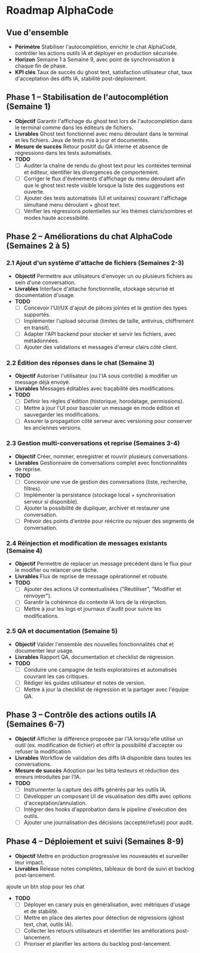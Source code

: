 # Roadmap AlphaCode

## Vue d'ensemble
- **Périmètre** Stabiliser l'autocomplétion, enrichir le chat AlphaCode, contrôler les actions outils IA et déployer en production sécurisée.
- **Horizon** Semaine 1 à Semaine 9, avec point de synchronisation à chaque fin de phase.
- **KPI clés** Taux de succès du ghost text, satisfaction utilisateur chat, taux d'acceptation des diffs IA, stabilité post-déploiement.

## Phase 1 – Stabilisation de l'autocomplétion (Semaine 1)
- **Objectif** Garantir l'affichage du ghost text lors de l'autocomplétion dans le terminal comme dans les éditeurs de fichiers.
- **Livrables** Ghost text fonctionnel avec menu déroulant dans le terminal et les fichiers. Jeux de tests mis à jour et documentés.
- **Mesure de succès** Retour positif du QA interne et absence de régressions dans les tests automatisés.
- **TODO**
  - [ ] Auditer la chaîne de rendu du ghost text pour les contextes terminal et éditeur, identifier les divergences de comportement.
  - [ ] Corriger le flux d'événements d'affichage du menu déroulant afin que le ghost text reste visible lorsque la liste des suggestions est ouverte.
  - [ ] Ajouter des tests automatisés (UI et unitaires) couvrant l'affichage simultané menu déroulant + ghost text.
  - [ ] Vérifier les régressions potentielles sur les thèmes clairs/sombres et modes haute accessibilité.

## Phase 2 – Améliorations du chat AlphaCode (Semaines 2 à 5)

### 2.1 Ajout d'un système d'attache de fichiers (Semaines 2-3)
- **Objectif** Permettre aux utilisateurs d'envoyer un ou plusieurs fichiers au sein d'une conversation.
- **Livrables** Interface d'attache fonctionnelle, stockage sécurisé et documentation d'usage.
- **TODO**
  - [ ] Concevoir l'UI/UX d'ajout de pièces jointes et la gestion des types supportés.
  - [ ] Implémenter l'upload sécurisé (limites de taille, antivirus, chiffrement en transit).
  - [ ] Adapter l'API backend pour stocker et servir les fichiers, avec métadonnées.
  - [ ] Ajouter des validations et messages d'erreur clairs côté client.

### 2.2 Édition des réponses dans le chat (Semaine 3)
- **Objectif** Autoriser l'utilisateur (ou l'IA sous contrôle) à modifier un message déjà envoyé.
- **Livrables** Messages éditables avec traçabilité des modifications.
- **TODO**
  - [ ] Définir les règles d'édition (historique, horodatage, permissions).
  - [ ] Mettre à jour l'UI pour basculer un message en mode édition et sauvegarder les modifications.
  - [ ] Assurer la propagation côté serveur avec versioning pour conserver les anciennes versions.

### 2.3 Gestion multi-conversations et reprise (Semaines 3-4)
- **Objectif** Créer, nommer, enregistrer et rouvrir plusieurs conversations.
- **Livrables** Gestionnaire de conversations complet avec fonctionnalités de reprise.
- **TODO**
  - [ ] Concevoir une vue de gestion des conversations (liste, recherche, filtres).
  - [ ] Implémenter la persistance (stockage local + synchronisation serveur si disponible).
  - [ ] Ajouter la possibilité de dupliquer, archiver et restaurer une conversation.
  - [ ] Prévoir des points d'entrée pour réécrire ou rejouer des segments de conversation.

### 2.4 Réinjection et modification de messages existants (Semaine 4)
- **Objectif** Permettre de replacer un message précédent dans le flux pour le modifier ou relancer une tâche.
- **Livrables** Flux de reprise de message opérationnel et robuste.
- **TODO**
  - [ ] Ajouter des actions UI contextualisées ("Réutiliser", "Modifier et renvoyer").
  - [ ] Garantir la cohérence du contexte IA lors de la réinjection.
  - [ ] Mettre à jour les logs et journaux d'audit pour suivre les modifications.

### 2.5 QA et documentation (Semaine 5)
- **Objectif** Valider l'ensemble des nouvelles fonctionnalités chat et documenter leur usage.
- **Livrables** Rapport QA, documentation et checklist de régression.
- **TODO**
  - [ ] Conduire une campagne de tests exploratoires et automatisés couvrant les cas critiques.
  - [ ] Rédiger les guides utilisateur et notes de version.
  - [ ] Mettre à jour la checklist de régression et la partager avec l'équipe QA.

## Phase 3 – Contrôle des actions outils IA (Semaines 6-7)
- **Objectif** Afficher la différence proposée par l'IA lorsqu'elle utilise un outil (ex. modification de fichier) et offrir la possibilité d'accepter ou refuser la modification.
- **Livrables** Workflow de validation des diffs IA disponible dans toutes les conversations.
- **Mesure de succès** Adoption par les bêta testeurs et réduction des erreurs introduites par l'IA.
- **TODO**
  - [ ] Instrumenter la capture des diffs générés par les outils IA.
  - [ ] Développer un composant UI de visualisation des diffs avec options d'acceptation/annulation.
  - [ ] Intégrer des hooks d'approbation dans le pipeline d'exécution des outils.
  - [ ] Ajouter une journalisation des décisions (accepté/refusé) pour audit.

## Phase 4 – Déploiement et suivi (Semaines 8-9)
- **Objectif** Mettre en production progressive les nouveautés et surveiller leur impact.
- **Livrables** Release notes complètes, tableaux de bord de suivi et backlog post-lancement.


ajoute un btn stop pour les chat
- **TODO**
  - [ ] Déployer en canary puis en généralisation, avec métriques d'usage et de stabilité.
  - [ ] Mettre en place des alertes pour détection de régressions (ghost text, chat, outils IA).
  - [ ] Collecter les retours utilisateurs et identifier les améliorations post-lancement.
  - [ ] Prioriser et planifier les actions du backlog post-lancement.
